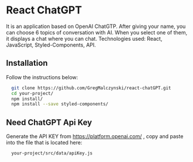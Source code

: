 # React ChatGPT

It is an application based on OpenAI ChatGTP. After giving your name, you can choose 6 topics of conversation with AI. When you select one of them, it displays a chat where you can chat.
Technologies used: React, JavaScript, Styled-Components, API.

## Installation

Follow the instructions below:

```bash
  git clone https://github.com/GregMalczynski/react-chatGPT.git
  cd your-project/
  npm install/
  npm install --save styled-components/
```

## Need ChatGPT Api Key

Generate the API KEY from https://platform.openai.com/ , copy and paste into the file that is located here:

```bash
  your-project/src/data/apiKey.js
```
